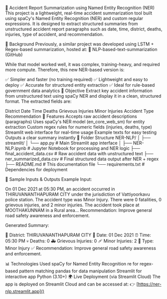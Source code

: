 🧠 Accident Report Summarization using Named Entity Recognition (NER)
This project is a lightweight, real-time accident summarization tool built using spaCy's Named Entity Recognition (NER) and custom regular expressions. It is designed to extract structured summaries from unstructured accident report paragraphs such as date, time, district, deaths, injuries, type of accident, and recommendation.

🔁 Background
Previously, a similar project was developed using LSTM + Regex-based summarization, hosted at:
🔗 NLP-based-text-summarization (GitHub)

While that model worked well, it was complex, training-heavy, and required more compute. Therefore, this new NER-based version is:

✅ Simpler and faster (no training required)
✅ Lightweight and easy to deploy
✅ Accurate for structured entity extraction
✅ Ideal for rule-based government data analytics
📌 Objective
Extract key accident information from unstructured text using spaCy NER and display it in a clean, structured format.
The extracted fields are:

District
Date
Time
Deaths
Grievous Injuries
Minor Injuries
Accident Type
Recommendation
🚀 Features
Accepts raw accident descriptions (paragraphs)
Uses spaCy's NER model (en_core_web_sm) for entity extraction
Custom regex rules for numeric fields (injuries, deaths, type)
Streamlit web interface for real-time usage
Example texts for easy testing
Outputs a clear summary instantly
📂 Folder Structure
NER-NLP/ │ ├── streamlit/ │ └── app.py # Main Streamlit app interface │ ├── NER-NLP.ipynb # Jupyter Notebook for processing and NER logic ├── final_accident_data.csv # Raw accident data with unstructured text ├── ner_summarized_data.csv # Final structured data output after NER + regex ├── README.md # This documentation file └── requirements.txt # Dependencies for deployment

🧪 Sample Inputs & Outputs
Example Input:

On 01 Dec 2021 at 05:30 PM, an accident occurred in THIRUVANANTHAPURAM CITY under the jurisdiction of Vattiyoorkavu police station. The accident type was Minor Injury. There were 0 fatalities, 0 grievous injuries, and 2 minor injuries. The accident took place at MOOTHAKUNNAM in a Rural area... Recommendation: Improve general road safety awareness and enforcement.

Generated Summary:

📍 District: THIRUVANANTHAPURAM CITY 📅 Date: 01 Dec 2021 ⏰ Time: 05:30 PM 💀 Deaths: 0 🚑 Grievous Injuries: 0 🩹 Minor Injuries: 2 📝 Type: Minor Injury ✅ Recommendation: Improve general road safety awareness and enforcement.

📊 Technologies Used
spaCy for Named Entity Recognition
re for regex-based pattern matching
pandas for data manipulation
Streamlit for interactive app
Python (3.10+)
🌍 Live Deployment (via Streamlit Cloud)
The app is deployed on Streamlit Cloud and can be accessed at:
👉 [https://ner-nlp.streamlit.app]()



